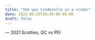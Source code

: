 ```yaml
---
title: "She was Cinderella in a slider"
date: 2021-02-23T20:45:00-05:00
draft: false
---
```

— 2021 Scotties, QC vs PEI
<!--more--> 

